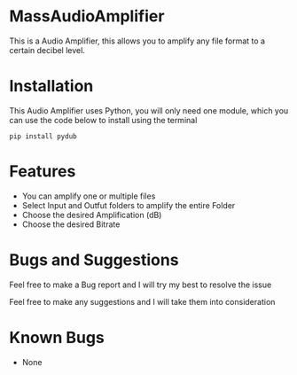 # MassAudioAmplifier

This is a Audio Amplifier, this allows you to amplify any file format to a certain decibel level.

# Installation

This Audio Amplifier uses Python, you will only need one module, which you can use the code below to install using the terminal

```
pip install pydub
```

# Features

- You can amplify one or multiple files
- Select Input and Outfut folders to amplify the entire Folder
- Choose the desired Amplification (dB)
- Choose the desired Bitrate

# Bugs and Suggestions

Feel free to make a Bug report and I will try my best to resolve the issue

Feel free to make any suggestions and I will take them into consideration

# Known Bugs

- None






















































